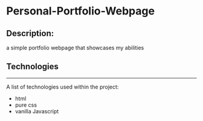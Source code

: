 # Personal-Portfolio-Webpage
## Description:
a simple portfolio webpage that showcases my abilities 

## Technologies
***
A list of technologies used within the project:
* html 
* pure css
* vanilla  Javascript 
